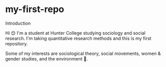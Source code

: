 # my-first-repo
Introduction

Hi 😊 I'm a student at Hunter College studying sociology and social research. I'm taking quantitative research methods and this is my first repository. 

Some of my interests are sociological theory, social movements, women & gender studies, and the environment 🌱. 
